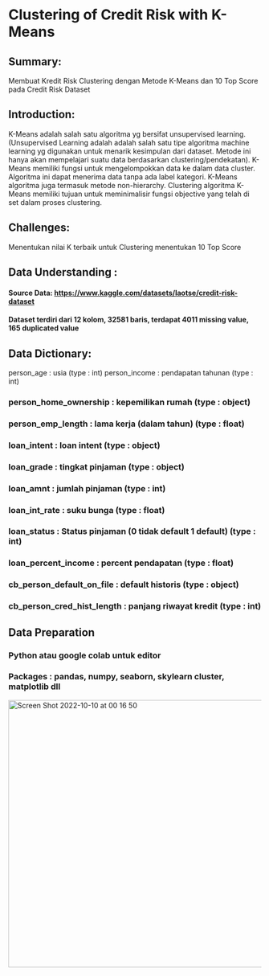 # Clustering of Credit Risk with K-Means

## Summary:
Membuat Kredit Risk Clustering dengan Metode K-Means dan 10 Top Score pada Credit Risk Dataset

## Introduction: 
K-Means adalah salah satu algoritma yg bersifat unsupervised learning. (Unsupervised Learning adalah adalah salah satu tipe algoritma machine learning yg digunakan untuk menarik kesimpulan dari dataset. Metode ini hanya akan mempelajari suatu data berdasarkan clustering/pendekatan). K-Means memiliki fungsi untuk mengelompokkan data ke dalam data cluster. Algoritma ini dapat menerima data tanpa ada label kategori. K-Means algoritma juga termasuk metode non-hierarchy. Clustering algoritma K-Means memiliki tujuan untuk meminimalisir fungsi objective yang telah di set dalam proses clustering.

## Challenges:
Menentukan nilai K terbaik untuk Clustering
menentukan 10 Top Score

## Data Understanding : 
#### Source Data: https://www.kaggle.com/datasets/laotse/credit-risk-dataset
#### Dataset terdiri dari 12 kolom, 32581 baris, terdapat 4011 missing value, 165 duplicated value

## Data Dictionary:
person_age				: usia (type : int)
person_income  			: pendapatan tahunan (type : int)
### person_home_ownership	: kepemilikan rumah (type : object)
### person_emp_length		: lama kerja (dalam tahun) (type : float)
### loan_intent				: loan intent (type : object)
### loan_grade	 			: tingkat pinjaman (type : object)
### loan_amnt				: jumlah pinjaman (type : int)
### loan_int_rate				: suku bunga (type : float)
### loan_status				: Status pinjaman (0 tidak default 1 default) (type : int)
### loan_percent_income 		: percent pendapatan (type : float)
### cb_person_default_on_file : default historis (type : object)
### cb_person_cred_hist_length : panjang riwayat kredit (type : int)

## Data Preparation
### Python atau google colab untuk editor
### Packages : pandas, numpy, seaborn, skylearn cluster, matplotlib dll
<img width="532" alt="Screen Shot 2022-10-10 at 00 16 50" src="https://user-images.githubusercontent.com/112957682/194764806-dc9842fb-17a3-473c-8b04-4b5879530579.png">







